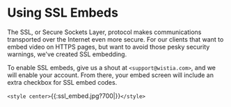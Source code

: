 # Using SSL Embeds

The SSL, or Secure Sockets Layer, protocol makes communications transported over the Internet even more secure.  For our clients that want to embed video on HTTPS pages, but want to avoid those pesky security warnings, we've created SSL embedding.

To enable SSL embeds, give us a shout at `<support@wistia.com>`, and we will enable your account.  From there, your embed screen will include an extra checkbox for SSL embed codes.

`<style center>`{{:ssl_embed.jpg?700|}}`</style>`


